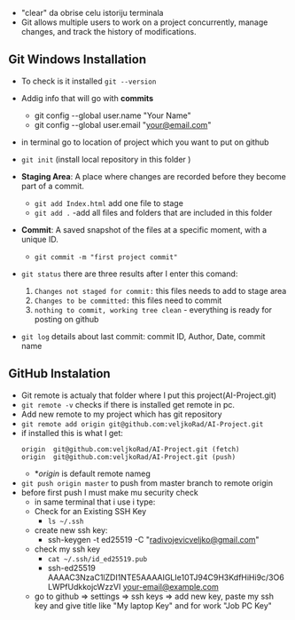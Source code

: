 * "clear" da obrise celu istoriju terminala
* Git allows multiple users to work on a project concurrently, manage changes, and track the history of modifications.

##  Git Windows Installation

* To check is it installed  ```git --version```
* Addig info that will go with **commits**
    * git config --global user.name "Your Name"
    * git config --global user.email "your@email.com"
    
* in terminal go to location of project which you want to put on github
* ```git init```  (install local repository in this folder )
* **Staging Area**: A place where changes are recorded before they become part of a commit.
    * ```git add Index.html``` add one file to stage
    * ```git add .``` -add all files and folders that are included in this folder
* **Commit**: A saved snapshot of the files at a specific moment, with a unique ID.
    * ```git commit -m "first project commit"```
* ```git status``` there are three results after I enter this comand:
    1. ```Changes not staged for commit:``` this files needs to add to stage area
    2. ```Changes to be committed:``` this files need to commit
    3. ```nothing to commit, working tree clean``` - everything is ready for posting on github
* ```git log``` details about last commit: commit ID, Author, Date, commit name

## GitHub Instalation
* Git remote is actualy that folder where I put this project(AI-Project.git)
*  ```git remote -v``` checks if there is installed get remote in pc.
* Add new remote to my project which has git repository
* ```git remote add origin git@github.com:veljkoRad/AI-Project.git```
* if installed this is what I get:
    ```
    origin  git@github.com:veljkoRad/AI-Project.git (fetch)
    origin  git@github.com:veljkoRad/AI-Project.git (push)
    ```
    * **origin* is default remote nameg
* ```git push origin master``` to push from master branch to remote origin
* before first push I must make mu security check
    *  in same terminal that i use i type:
    * Check for an Existing SSH Key
        * ```ls ~/.ssh```
    * create new ssh key:
        * ssh-keygen -t ed25519 -C "radivojevicveljko@gmail.com"
    * check my ssh key
        * ```cat ~/.ssh/id_ed25519.pub```
        * ssh-ed25519 AAAAC3NzaC1lZDI1NTE5AAAAIGLIe10TJ94C9H3KdfHiHi9c/3O6LWPfUdkkojcWzzVI your-email@example.com
    * go to github => settings => ssh keys => add new key, paste my ssh key and give title like "My laptop Key" and for work "Job PC Key"





